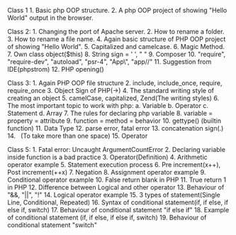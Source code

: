 Class 1
    1. Basic php OOP structure.
    2. A php OOP project of showing "Hello World" output in the browser.

Class 2:
    1. Changing the port of Apache server.
    2. How to rename a folder.
    3. How to rename a file name.
    4. Again basic structure of PHP OOP project of showing "Hello World".
    5. Capitalized and camelcase.
    6. Magic Method.
    7. Own class object($this)
    8. String sign = ' ', " "
    9. Composer
    10. "require", "require-dev", "autoload", "psr-4", "App\\", "app//"
    11. Suggestion from IDE(phpstrom)
    12. PHP opening(<?php) and closing(?>) 

Class 3:
    1. Again PHP OOP file structure
    2. include, include_once, require, require_once
    3. Object Sign of PHP(->)
    4. The standard writing style of creating an object
    5. camelCase, capitalized, Zend(The writing styles)
    6. The most important topic to work with php: 
        a. Variable b. Operator c. Statement d. Array
    7. The rules for declaring php variable 
    8. variable = property = attribute
    9. function = method = behavior
    10. gettype() (builtin function)
    11. Data Type
    12. parse error, fatal error
    13. concatenation sign(.)
    14. &nbsp; (To take more than one space)
    15. Operator

Class 5:
    1. Fatal error: Uncaught ArgumentCountError
    2. Declaring variable inside function is a bad practice
    3. Operator(Definition)
    4. Arithmetic operator example 
    5. Statement execution process 
    6. Pre increment(x++), Post increment(++x)
    7. Negation
    8. Assignment operator example 
    9. Conditional operator example 
    10. False return blank in PHP
    11. True return 1 in PHP
    12. Difference between Logical and other operator
    13. Behaviour of "&&, "||", "!" 
    14. Logical operator example 
    15. 3 types of statement(Single Line, Conditional, Repeated)
    16. Syntax of conditional statement(if, if else, if else if, switch)
    17. Behaviour of conditional statement "if else if"
    18. Example of conditional statement (if, if else, if else if, switch)
    19. Behaviour of conditional statement "switch"

